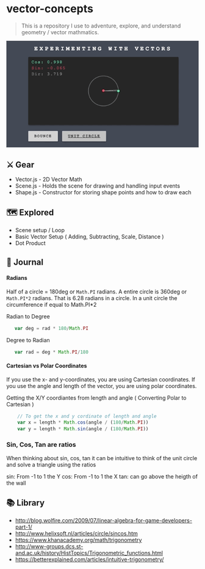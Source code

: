 # vector-concepts
> This is a repository I use to adventure, explore, and understand geometry / vector mathmatics.

![Example GIF](https://raw.githubusercontent.com/sean-codes/vector-concepts/master/example.gif?v=2)

## ⚔️ Gear
- Vector.js - 2D Vector Math
- Scene.js - Holds the scene for drawing and handling input events
- Shape.js - Constructor for storing shape points and how to draw each

## 🗺 Explored
- Scene setup / Loop
- Basic Vector Setup ( Adding, Subtracting, Scale, Distance )
- Dot Product

## 📙 Journal

#### Radians
Half of a circle = 180deg or `Math.PI` radians. A entire circle is 360deg or `Math.PI*2` radians. That is 6.28 radians in a circle. In a unit circle the circumference if equal to Math.PI*2

Radian to Degree

```js
   var deg = rad * 180/Math.PI
```

Degree to Radian
```js
   var rad = deg * Math.PI/180
```

#### Cartesian vs Polar Coordinates
If you use the x- and y-coordinates, you are using Cartesian coordinates. If you use the angle and length of the vector, you are using polar coordinates.

Getting the X/Y coordiantes from length and angle ( Converting Polar to Cartesian )
``` js
    // To get the x and y cordinate of length and angle
    var x = length * Math.cos(angle / (180/Math.PI))
    var y = length * Math.sin(angle / (180/Math.PI))
```

### Sin, Cos, Tan are ratios
When thinking about sin, cos, tan it can be intuitive to think of the unit circle and solve a triangle using the ratios

sin: From -1 to 1 the Y
cos: From -1 to 1 the X
tan: can go above the heigth of the wall

## 📚 Library
- http://blog.wolfire.com/2009/07/linear-algebra-for-game-developers-part-1/
- http://www.helixsoft.nl/articles/circle/sincos.htm
- https://www.khanacademy.org/math/trigonometry
- http://www-groups.dcs.st-and.ac.uk/history/HistTopics/Trigonometric_functions.html
- https://betterexplained.com/articles/intuitive-trigonometry/
